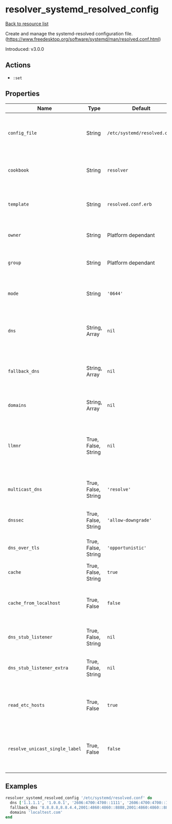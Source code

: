 # resolver_systemd_resolved_config

[Back to resource list](../README.md#resources)

Create and manage the systemd-resolved configuration file. (<https://www.freedesktop.org/software/systemd/man/resolved.conf.html>)

Introduced: v3.0.0

## Actions

- `:set`

## Properties

| Name                   | Type          | Default                          | Description                                                         |
| ---------------------- | ------------- | -------------------------------- | ------------------------------------------------------------------- |
| `config_file`          | String        | `/etc/systemd/resolved.conf`     | The path to the systemd-resolved configuration file on disk         |
| `cookbook`             | String        | `resolver`                       | Cookbook to source configuration file template from                 |
| `template`             | String        | `resolved.conf.erb`              | Template to use to generate the configuration file                  |
| `owner`                | String        | Platform dependant               | Owner of the generated configuration file                           |
| `group`                | String        | Platform dependant               | Group of the generated configuration file                           |
| `mode`                 | String        | `'0644'`                         | Filemode of the generated configuration file                        |
| `dns`                  | String, Array | `nil`                            | A list of IPv4 and IPv6 addresses to use as system DNS servers      |
| `fallback_dns`         | String, Array | `nil`                            | A list of IPv4 and IPv6 addresses to use as fallback DNS servers    |
| `domains`              | String, Array | `nil`                            | A list of DNS search domains for the host                           |
| `llmnr`                | True, False, String | `nil`                      | Control Link-Local Multicast Name Resolution support (RFC 4795) on the host |
| `multicast_dns`        | True, False, String | `'resolve'`                | Control Multicast DNS support (RFC 6762) on the host                |
| `dnssec`               | True, False, String | `'allow-downgrade'`        | Control DNSSEC validation on the host                               |
| `dns_over_tls`         | True, False, String | `'opportunistic'`          | Control DNS-over-TLS on the host                                    |
| `cache`                | True, False, String | `true`                     | Control DNS caching on the host                                     |
| `cache_from_localhost` | True, False   | `false`                          | Control DNS caching of a result from a local address on the host    |
| `dns_stub_listener`    | True, False, String | `nil`                      | Control the DNS stub listener on the host                           |
| `dns_stub_listener_extra` | True, False, String | `nil`                   |Additional DNS stub sockets to listen on for the host                |
| `read_etc_hosts`       | True, False   | `true`                           | Control resolution of a hostname from the /etc/hosts file           |
| `resolve_unicast_single_label` | True, False | `false`                    | Control resolution of A and AAAA queries for single-label names over classic DNS |

## Examples

```ruby
resolver_systemd_resolved_config '/etc/systemd/resolved.conf' do
  dns ['1.1.1.1', '1.0.0.1', '2606:4700:4700::1111', '2606:4700:4700::1001']
  fallback_dns '8.8.8.8,8.8.4.4,2001:4860:4860::8888,2001:4860:4860::8844'
  domains 'localtest.com'
end
```
